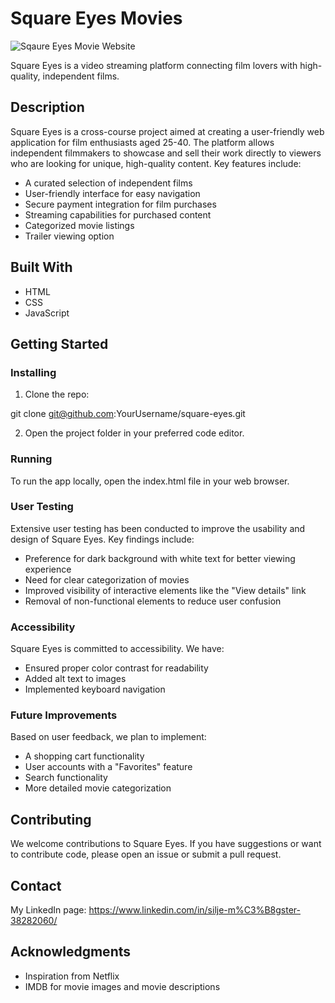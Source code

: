 # Square Eyes Movies 

![Sqaure Eyes Movie Website](https://user-images.githubusercontent.com/52622303/164316813-4b12d99f-aeb7-4069-85cf-e72b3a50ac99.png)

Square Eyes is a video streaming platform connecting film lovers with high-quality, independent films.

## Description

Square Eyes is a cross-course project aimed at creating a user-friendly web application for film enthusiasts aged 25-40. The platform allows independent filmmakers to showcase and sell their work directly to viewers who are looking for unique, high-quality content.
Key features include:

- A curated selection of independent films
- User-friendly interface for easy navigation
- Secure payment integration for film purchases
- Streaming capabilities for purchased content
- Categorized movie listings
- Trailer viewing option

## Built With

- HTML
- CSS
- JavaScript

## Getting Started

### Installing

1. Clone the repo:

git clone git@github.com:YourUsername/square-eyes.git

2. Open the project folder in your preferred code editor. 

### Running

To run the app locally, open the index.html file in your web browser.

### User Testing
Extensive user testing has been conducted to improve the usability and design of Square Eyes. Key findings include:

- Preference for dark background with white text for better viewing experience
- Need for clear categorization of movies
- Improved visibility of interactive elements like the "View details" link
- Removal of non-functional elements to reduce user confusion

### Accessibility
Square Eyes is committed to accessibility. We have:

- Ensured proper color contrast for readability
- Added alt text to images
- Implemented keyboard navigation

### Future Improvements
Based on user feedback, we plan to implement:

- A shopping cart functionality
- User accounts with a "Favorites" feature
- Search functionality
- More detailed movie categorization

## Contributing

We welcome contributions to Square Eyes. If you have suggestions or want to contribute code, please open an issue or submit a pull request.

## Contact

My LinkedIn page: https://www.linkedin.com/in/silje-m%C3%B8gster-38282060/

## Acknowledgments

- Inspiration from Netflix 
- IMDB for movie images and movie descriptions 
